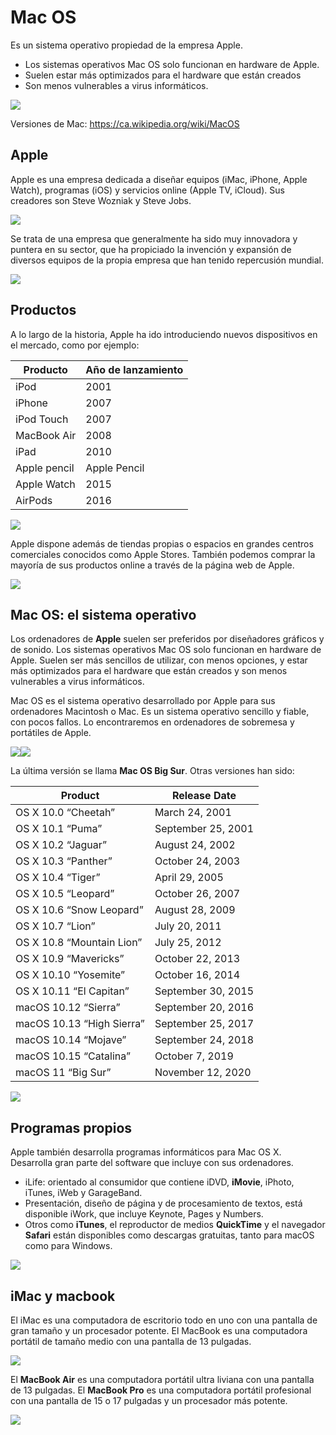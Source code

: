 # Mac OS

Es un sistema operativo propiedad de la empresa Apple.

- Los sistemas operativos Mac OS solo funcionan en hardware de Apple.
- Suelen estar más optimizados para el hardware que están creados
- Son menos vulnerables a virus informáticos.

![](2019-10-24-14-11-06.png)

Versiones de Mac: https://ca.wikipedia.org/wiki/MacOS

## Apple

Apple es una empresa dedicada a diseñar equipos (iMac, iPhone, Apple Watch), programas (iOS) y servicios online (Apple TV, iCloud). Sus creadores son Steve Wozniak y Steve Jobs.

<img src="media/image1.jpg" id="image1">

Se trata de una empresa que generalmente ha sido muy innovadora y puntera en su sector, que ha propiciado la invención y expansión de diversos equipos de la propia empresa que han tenido repercusión mundial.

<img src="media/image2.jpg" id="image2">

## Productos

A lo largo de la historia, Apple ha ido introduciendo nuevos dispositivos en el mercado, como por ejemplo:

| Producto     | Año de lanzamiento |
| ------------ | ------------------ |
| iPod         | 2001               |
| iPhone       | 2007               |
| iPod Touch   | 2007               |
| MacBook Air  | 2008               |
| iPad         | 2010               |
| Apple pencil | Apple Pencil       |
| Apple Watch  | 2015               |
| AirPods      | 2016               |

<img src="media/image3.jpg" id="image3">

Apple dispone además de tiendas propias o espacios en grandes centros comerciales conocidos como Apple Stores. También podemos comprar la mayoría de sus productos online a través de la página web de Apple.

<img src="media/image4.jpg" id="image4">

## Mac OS: el sistema operativo

Los ordenadores de **Apple** suelen ser preferidos por diseñadores gráficos y de sonido. Los sistemas operativos Mac OS solo funcionan en hardware de Apple.  Suelen ser más sencillos de utilizar, con menos opciones, y estar más optimizados para el hardware que están creados y son menos vulnerables a virus informáticos.

Mac OS es el sistema operativo desarrollado por Apple para sus ordenadores Macintosh o Mac. Es un sistema operativo sencillo y fiable, con pocos fallos. Lo encontraremos en ordenadores de sobremesa y portátiles de Apple.

<img src="media/image5.jpg" id="image5"><img src="media/image6.png" id="image6">

La última versión se llama **Mac OS Big Sur**. Otras versiones han sido:

| Product                   | Release Date       |
| ------------------------- | ------------------ |
| OS X 10.0 “Cheetah”       | March 24, 2001     |
| OS X 10.1 “Puma”          | September 25, 2001 |
| OS X 10.2 “Jaguar”        | August 24, 2002    |
| OS X 10.3 “Panther”       | October 24, 2003   |
| OS X 10.4 “Tiger”         | April 29, 2005     |
| OS X 10.5 “Leopard”       | October 26, 2007   |
| OS X 10.6 “Snow Leopard”  | August 28, 2009    |
| OS X 10.7 “Lion”          | July 20, 2011      |
| OS X 10.8 “Mountain Lion” | July 25, 2012      |
| OS X 10.9 “Mavericks”     | October 22, 2013   |
| OS X 10.10 “Yosemite”     | October 16, 2014   |
| OS X 10.11 “El Capitan”   | September 30, 2015 |
| macOS 10.12 “Sierra”      | September 20, 2016 |
| macOS 10.13 “High Sierra” | September 25, 2017 |
| macOS 10.14 “Mojave”      | September 24, 2018 |
| macOS 10.15 “Catalina”    | October 7, 2019    |
| macOS 11 “Big Sur”        | November 12, 2020  |

<img src="media/image7.png" id="image7">

## Programas propios

Apple también desarrolla programas informáticos para Mac OS X. Desarrolla gran parte del software que incluye con sus ordenadores.

- iLife: orientado al consumidor que contiene iDVD, **iMovie**, iPhoto, iTunes, iWeb y GarageBand.
- Presentación, diseño de página y de procesamiento de textos, está disponible iWork, que incluye Keynote, Pages y Numbers.
- Otros como **iTunes**, el reproductor de medios **QuickTime** y el navegador **Safari** están disponibles como descargas gratuitas, tanto para macOS como para Windows.

<img src="media/image8.jpg" id="image8">

## iMac y macbook

El iMac es una computadora de escritorio todo en uno con una pantalla de gran tamaño y un procesador potente. El MacBook es una computadora portátil de tamaño medio con una pantalla de 13 pulgadas.

![](img/2022-12-30-09-56-27.png)

El **MacBook Air** es una computadora portátil ultra liviana con una pantalla de 13 pulgadas. El **MacBook Pro** es una computadora portátil profesional con una pantalla de 15 o 17 pulgadas y un procesador más potente.

![](img/2022-12-30-09-56-04.png)